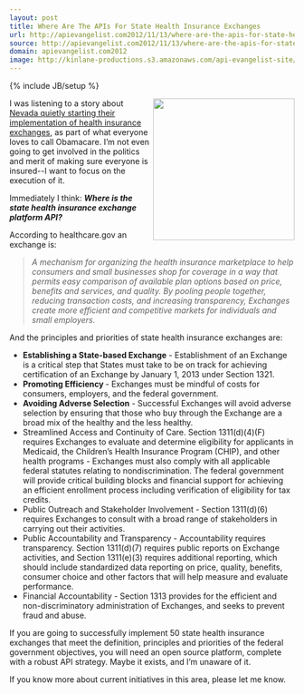 ```yaml
---
layout: post
title: Where Are The APIs For State Health Insurance Exchanges
url: http://apievangelist.com2012/11/13/where-are-the-apis-for-state-health-insurance-exchanges/
source: http://apievangelist.com2012/11/13/where-are-the-apis-for-state-health-insurance-exchanges/
domain: apievangelist.com2012
image: http://kinlane-productions.s3.amazonaws.com/api-evangelist-site/blog/State-Healthcare-Insurance-Exchanges.png
---
```

{% include JB/setup %}
<p><img src="https://s3.amazonaws.com/kinlane-productions/State-Healthcare-Insurance-Exchanges.png" alt="" width="250" align="right" /></p>
<p>I was listening to a story about <a href="http://www.npr.org/2012/11/13/165057222/nevada-quietly-starts-implementing-obamacare">Nevada quietly starting their implementation of health insurance exchanges</a>, as part of what everyone loves to call Obamacare.  I&rsquo;m not even going to get involved in the politics and merit of making sure everyone is insured--I want to focus on the execution of it.</p>
<p>Immediately I think:  <em><strong>Where is the state health insurance exchange platform API?</strong></em></p>
<p>According to healthcare.gov an exchange is:</p>
<blockquote><em> A mechanism for organizing the health insurance marketplace to help consumers and small businesses shop for coverage in a way that permits easy comparison of available plan options based on price, benefits and services, and quality.  By pooling people together, reducing transaction costs, and increasing transparency, Exchanges create more efficient and competitive markets for individuals and small employers.</em></blockquote>
<p>And the principles and priorities of state health insurance exchanges are:</p>
<ul class="mainlist">
<li><strong>Establishing a State-based Exchange</strong> - Establishment of an Exchange is a critical step that States must take to be on track for achieving certification of an Exchange by January 1, 2013 under Section 1321. </li>
<li><strong>Promoting Efficiency </strong>- Exchanges must be mindful of costs for consumers, employers, and the federal government. </li>
<li><strong>Avoiding Adverse Selection</strong> - Successful Exchanges will avoid adverse selection by ensuring that those who buy through the Exchange are a broad mix of the healthy and the less healthy.</li>
<li>Streamlined Access and Continuity of Care.  Section 1311(d)(4)(F) requires Exchanges to evaluate and determine eligibility for applicants in Medicaid, the Children&rsquo;s Health Insurance Program (CHIP), and other health programs - Exchanges must also comply with all applicable federal statutes relating to nondiscrimination.  The federal government will provide critical building blocks and financial support for achieving an efficient enrollment process including verification of&nbsp;eligibility for tax credits.</li>
<li>Public Outreach and Stakeholder Involvement - Section 1311(d)(6) requires Exchanges to consult with a broad range of stakeholders in carrying out their activities.</li>
<li>Public Accountability and Transparency - Accountability requires transparency.  Section 1311(d)(7) requires public reports on Exchange activities, and Section 1311(e)(3) requires additional reporting, which should include standardized data reporting on price, quality, benefits, consumer choice and other factors that will help measure and evaluate performance. </li>
<li>Financial Accountability - Section 1313 provides for the efficient and non-discriminatory administration of Exchanges, and seeks to prevent fraud and abuse.</li>
</ul>
<p>If you are going to successfully implement 50 state health insurance exchanges that meet the definition, principles and priorities of the federal government objectives, you will need an open source platform, complete with a robust API strategy.  Maybe it exists, and I&rsquo;m unaware of it.</p>
<p>If you know more about current initiatives in this area, please let me know.</p>
